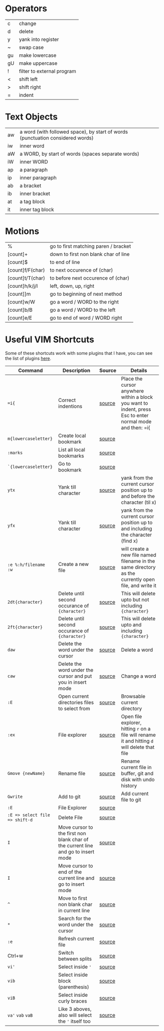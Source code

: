 # Operators

|||
|-------|---------|
|c|change|
|d|delete|
|y|yank into register|
|~|swap case|
|gu|make lowercase|
|gU|make uppercase|
|!|filter to external program|
|<|shift left|
|>|shift right|
|=|indent|

# Text Objects

|||
|-------|---------|
|aw|a word (with followed space), by start of words (punctuation considered words)|
|iw|inner word|
|aW|a WORD, by start of words (spaces separate words)|
|iW|inner WORD|
|ap|a paragraph|
|ip|inner paragraph|
|ab|a bracket|
|ib|inner bracket|
|at|a tag block|
|it|inner tag block|

# Motions

|||
|-|-|
|%|go to first matching paren / bracket|
|[count]+|down to first non blank char of line|
|[count]$|to end of line|
|[count]f/F(char)|to next occurence of (char)|
|[count]t/T(char)|to before next occurence of (char)|
|[count]h/k/j/l|left, down, up, right|
|[count]]m|go to beginning of next method|
|[count]w/W|go a word / WORD to the right|
|[count]b/B|go a word / WORD to the left|
|[count]e/E|go to end of word / WORD right|

# Useful VIM Shortcuts

Some of these shortcuts work with some plugins that I have, you can see the list of plugins [here](https://github.com/naeemba/dotfiles/blob/master/nvim/init.vim).

|Command|Description|Source|Details|
|-------|-----------|------|-------|
|`=i{`|Correct indentions|[source](https://www.freecodecamp.org/news/learn-linux-vim-basic-features-19134461ab85/)|Place the cursor anywhere within a block you want to indent, press Esc to enter normal mode and then: =i{|
|`m{lowercaseletter}`|Create local bookmark|[source](https://www.freecodecamp.org/news/learn-linux-vim-basic-features-19134461ab85/)||
|`:marks`|List all local bookmarks|[source](https://www.freecodecamp.org/news/learn-linux-vim-basic-features-19134461ab85/)||
|`` `{lowercaseletter} ``| Go to bookmark|[source](https://www.freecodecamp.org/news/learn-linux-vim-basic-features-19134461ab85/)||
|`ytx`|Yank till character|[source](https://vim.fandom.com/wiki/Copy,_cut_and_paste)|yank from the current cursor position up to and before the character (til x)|
|`yfx`|Yank till character|[source](https://vim.fandom.com/wiki/Copy,_cut_and_paste)|yank from the current cursor position up to and including the character (find x)|
|`:e %:h/filename`<br />`:w`|Create a new file|[source](https://stackoverflow.com/a/13239757/2443849)|will create a new file named filename in the same directory as the currently open file, and write it|
|`2dt{character}`|Delete until second occurance of `{character}`|[source](https://askubuntu.com/a/64840)|This will delete upto but not including `{character}`|
|`2ft{character}`|Delete until second occurance of `{character}`|[source](https://askubuntu.com/a/64840)|This will delete upto and including `{character}`|
|`daw`|Delete the word under the cursor|[source](https://stackoverflow.com/a/835016/2443849)|Delete a word|
|`caw`|Delete the word under the cursor and put you in insert mode|[source](https://stackoverflow.com/a/835016/2443849)|Change a word|
|`:E`|Open current directories files to select from|[source](https://stackoverflow.com/questions/573039/shortcut-to-open-file-in-vim#comment3399452_574537)|Browsable current directory|
|`:ex`|File explorer|[source](https://stackoverflow.com/a/1205382/2443849)|Open file explorer, hitting `r` on a file will rename it and hitting `d` will delete that file|
|`Gmove {newName}`|Rename file|[source](https://stackoverflow.com/a/13501814/2443849)|Rename current file in buffer, git and disk with undo history|
|`Gwrite`|Add to git|[source](https://stackoverflow.com/a/13501814/2443849)|Add current file to git|
|`:E`|File Explorer|[source](https://unix.stackexchange.com/a/495104)||
|`:E => select file => shift-d`|Delete File|[source](https://unix.stackexchange.com/a/495104)||
|`I`|Move cursor to the first non blank char of the current line and go to insert mode|[source](http://worldtimzone.com/res/vi.html)||
|`I`|Move cursor to end of the current line and go to insert mode|[source](http://worldtimzone.com/res/vi.html)||
|`^`|Move to first non blank char in current line|[source](https://stackoverflow.com/a/50483994/2443849)||
|`*`|Search for the word under the cursor|[source](https://chrome.google.com/webstore/detail/lbhnkgjaoonakhladmcjkemebepeohkn)||
|`:e`|Refresh current file|[source](https://unix.stackexchange.com/a/149210)||
|Ctrl+w|Switch between splits|[source](https://linuxhint.com/how-to-use-vim-split-screen/)||
|`vi'`|Select inside `'`|[source](https://stackoverflow.com/a/1062001)||
|`vib`|Select inside block (parenthesis)|[source](https://stackoverflow.com/a/1062001)||
|`viB`|Select inside curly braces|[source](https://stackoverflow.com/a/1062001)||
|`va'` `vab` `vaB`|Like 3 aboves, also will select the `'` itself too|[source](https://stackoverflow.com/a/1062001)||

